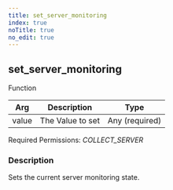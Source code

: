 ```yaml
---
title: set_server_monitoring
index: true
noTitle: true
no_edit: true
---
```




<div class="vql_item"></div>


## set_server_monitoring
<span class='vql_type pull-right page-header'>Function</span>



<div class="vqlargs"></div>

Arg | Description | Type
----|-------------|-----
value|The Value to set|Any (required)

Required Permissions: 
<i class="linkcolour label pull-right label-success">COLLECT_SERVER</i>

### Description

Sets the current server monitoring state.

